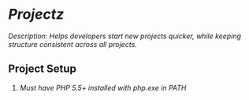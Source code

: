 # _Projectz_

_Description: Helps developers start new projects quicker, while keeping structure consistent across all projects._

## Project Setup

1. _Must have PHP 5.5+ installed with php.exe in PATH_